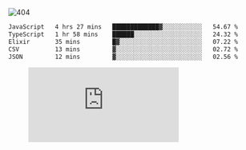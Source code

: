 ![404](https://user-images.githubusercontent.com/378023/89412096-6f759d80-d761-11ea-8c57-84b30ef3f2b1.png)
<!--START_SECTION:waka-->

```txt
JavaScript   4 hrs 27 mins   █████████████▓░░░░░░░░░░░   54.67 %
TypeScript   1 hr 58 mins    ██████░░░░░░░░░░░░░░░░░░░   24.32 %
Elixir       35 mins         █▓░░░░░░░░░░░░░░░░░░░░░░░   07.22 %
CSV          13 mins         ▓░░░░░░░░░░░░░░░░░░░░░░░░   02.72 %
JSON         12 mins         ▓░░░░░░░░░░░░░░░░░░░░░░░░   02.56 %
```

<!--END_SECTION:waka-->
<figure><embed src="https://wakatime.com/share/@018b853e-267a-435d-a858-33e2b098b9d7/f3c3aa68-553a-4373-a9f9-2d456f62f780.svg"></embed></figure>
